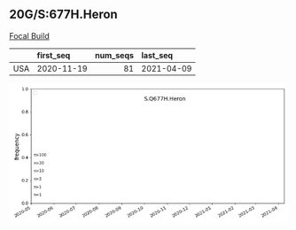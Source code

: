 

## 20G/S:677H.Heron
[Focal Build](https://nextstrain.org/groups/neherlab/ncov/S.Q677H.Heron?c=gt-S_677&f_country=USA)

|     | first_seq   |   num_seqs | last_seq   |
|:----|:------------|-----------:|:-----------|
| USA | 2020-11-19  |         81 | 2021-04-09 |

![Overall trends S.Q677H.Heron](/overall_trends_figures/overall_trends_S.Q677H.Heron.png)